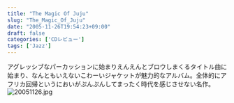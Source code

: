 ```yaml
---
title: "The Magic Of Juju"
slug: "The_Magic_Of_Juju"
date: "2005-11-26T19:54:23+09:00"
draft: false
categories: ['CDレビュー']
tags: ['Jazz']
---
```


アグレッシブなパーカッションに始まりえんえんとブロウしまくるタイトル曲に始まり、なんともいえないこわーいジャケットが魅力的なアルバム。全体的にアフリカ回帰というにおいがぷんぷんしてまったく時代を感じさせない名作。 ![20051126.jpg](/wp-content/archives/20051126.jpg)
